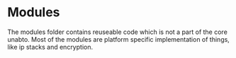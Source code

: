 Modules
=======

The modules folder contains reuseable code which is not a part of the
core unabto. Most of the modules are platform specific implementation
of things, like ip stacks and encryption.

